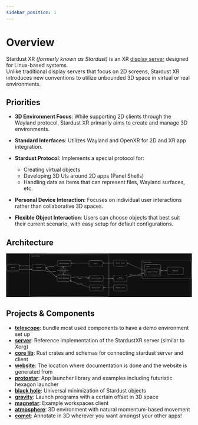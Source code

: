 ```yaml
---
sidebar_position: 1
---
```


# Overview

Stardust XR _(formerly known as Stardust)_ is an XR [display server](https://itsfoss.com/display-server) designed for Linux-based systems<!-- (possibly most unix-based too, but untested)-->.<br/>
Unlike traditional display servers that focus on 2D screens, Stardust XR introduces new conventions to utilize unbounded 3D space in virtual or real environments.

## Priorities

- **3D Environment Focus**: While supporting 2D clients through the Wayland protocol, Stardust XR primarily aims to create and manage 3D environments.

- **Standard Interfaces**: Utilizes Wayland and OpenXR for 2D and XR app integration.

- **Stardust Protocol**: Implements a special protocol for:
  - Creating virtual objects
  - Developing 3D UIs around 2D apps (Panel Shells)
  - Handling data as Items that can represent files, Wayland surfaces, etc.

- **Personal Device Interaction**: Focuses on individual user interactions rather than collaborative 3D spaces.

- **Flexible Object Interaction**: Users can choose objects that best suit their current scenario, with easy setup for default configurations.

## Architecture

![simplified architecture diagram](./simplified-architecture.png)

## Projects & Components

- [**telescope**](https://github.com/StardustXR/telescope): bundle most used components to have a demo environment set up
- [**server**](https://github.com/StardustXR/server): Reference implementation of the StardustXR server (similar to Xorg)
- [**core lib**](https://github.com/StardustXR/core): Rust crates and schemas for connecting stardust server and client
- [**website**](https://github.com/StardustXR/website): The location where documentation is done and the website is generated from
- [**protostar**](https://github.com/StardustXR/protostar): App launcher library and examples including futuristic hexagon launcher
- [**black hole**](https://github.com/StardustXR/black-hole): Universal minimization of Stardust objects
- [**gravity**](https://github.com/StardustXR/gravity): Launch programs with a certain offset in 3D space
- [**magnetar**](https://github.com/StardustXR/magnetar): Example workspaces client
- [**atmosphere**](https://github.com/StardustXR/atmosphere): 3D environment with natural momentum-based movement
- [**comet**](https://github.com/StardustXR/comet): Annotate in 3D wherever you want amongst your other apps!
